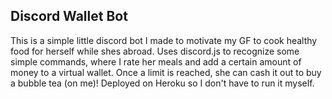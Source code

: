 ## Discord Wallet Bot

This is a simple little discord bot I made to motivate my GF to cook healthy food for herself while shes abroad. Uses discord.js to recognize some simple commands, where I rate her meals and add a certain amount of money to a virtual wallet. Once a limit is reached, she can cash it out to buy a bubble tea (on me)! Deployed on Heroku so I don't have to run it myself.

